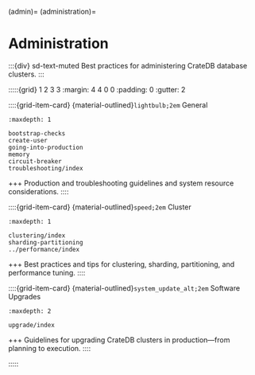 (admin)=
(administration)=
# Administration

:::{div} sd-text-muted
Best practices for administering CrateDB database clusters.
:::

:::::{grid} 1 2 3 3
:margin: 4 4 0 0
:padding: 0
:gutter: 2

::::{grid-item-card} {material-outlined}`lightbulb;2em` General
```{toctree}
:maxdepth: 1

bootstrap-checks
create-user
going-into-production
memory
circuit-breaker
troubleshooting/index
```
+++
Production and troubleshooting guidelines and system resource considerations.
::::

::::{grid-item-card} {material-outlined}`speed;2em` Cluster
```{toctree}
:maxdepth: 1

clustering/index
sharding-partitioning
../performance/index
```
+++
Best practices and tips for clustering, sharding, partitioning, and performance tuning.
::::

::::{grid-item-card} {material-outlined}`system_update_alt;2em` Software Upgrades
```{toctree}
:maxdepth: 2

upgrade/index
```
+++
Guidelines for upgrading CrateDB clusters in production—from planning to execution.
::::

:::::

